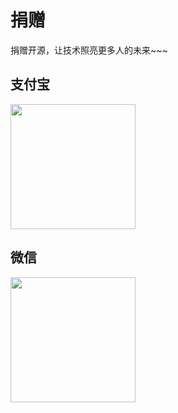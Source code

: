 # 捐赠

捐赠开源，让技术照亮更多人的未来~~~

## 支付宝

<img src="https://cdn.jsdelivr.net/gh/ShanYi-Hui/images/alipay.png" style="width: 200px;" />

## 微信

<img src="https://cdn.jsdelivr.net/gh/ShanYi-Hui/images/weixinpay.png"  style="width: 200px;"/>